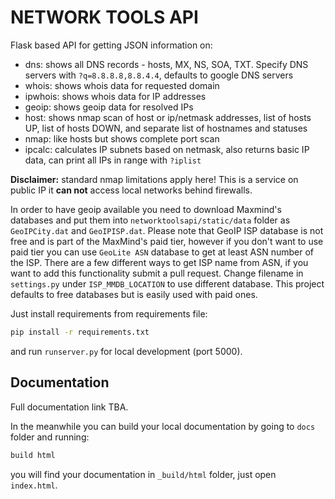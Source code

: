 # NETWORK TOOLS API

Flask based API for getting JSON information on:
* dns: shows all DNS records - hosts, MX, NS, SOA, TXT. Specify DNS servers with `?q=8.8.8.8,8.8.4.4`, defaults to google DNS servers
* whois: shows whois data for requested domain
* ipwhois: shows whois data for IP addresses
* geoip: shows geoip data for resolved IPs
* host: shows nmap scan of host or ip/netmask addresses, list of hosts UP, list of hosts DOWN, and separate list of hostnames and statuses
* nmap: like hosts but shows complete port scan
* ipcalc: calculates IP subnets based on netmask, also returns basic IP data, can print all IPs in range with `?iplist`

**Disclaimer:** standard nmap limitations apply here! This is a service on public IP it **can not** access local networks behind firewalls.

In order to have geoip available you need to download Maxmind's databases and put them into `networktoolsapi/static/data` folder as `GeoIPCity.dat` and `GeoIPISP.dat`.
Please note that GeoIP ISP database is not free and is part of the MaxMind's paid tier, however if you don't want to use paid tier you can use `GeoLite ASN` 
database to get at least ASN number of the ISP. There are a few different ways to get ISP name from ASN, if you want to add this functionality submit a pull request.
Change filename in `settings.py` under `ISP_MMDB_LOCATION` to use different database. This project defaults to free databases but is easily used with paid ones.

Just install requirements from requirements file:

```bash
pip install -r requirements.txt
```

and run `runserver.py` for local development (port 5000).

## Documentation

Full documentation link TBA.

In the meanwhile you can build your local documentation by going to `docs` folder and running:

```bash
build html
```

you will find your documentation in `_build/html` folder, just open `index.html`.